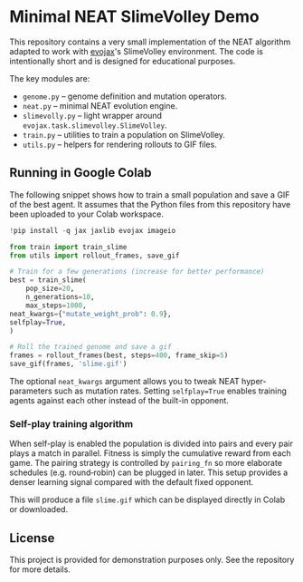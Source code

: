 # Minimal NEAT SlimeVolley Demo

This repository contains a very small implementation of the NEAT algorithm
adapted to work with [evojax](https://github.com/google/evojax)'s SlimeVolley
environment.  The code is intentionally short and is designed for educational
purposes.

The key modules are:

- `genome.py` – genome definition and mutation operators.
- `neat.py` – minimal NEAT evolution engine.
- `slimevolly.py` – light wrapper around `evojax.task.slimevolley.SlimeVolley`.
- `train.py` – utilities to train a population on SlimeVolley.
- `utils.py` – helpers for rendering rollouts to GIF files.

## Running in Google Colab

The following snippet shows how to train a small population and save a GIF of the
best agent.  It assumes that the Python files from this repository have been
uploaded to your Colab workspace.

```python
!pip install -q jax jaxlib evojax imageio

from train import train_slime
from utils import rollout_frames, save_gif

# Train for a few generations (increase for better performance)
best = train_slime(
    pop_size=20,
    n_generations=10,
    max_steps=1000,
neat_kwargs={"mutate_weight_prob": 0.9},
selfplay=True,
)

# Roll the trained genome and save a gif
frames = rollout_frames(best, steps=400, frame_skip=5)
save_gif(frames, 'slime.gif')
```

The optional ``neat_kwargs`` argument allows you to tweak NEAT
hyper-parameters such as mutation rates.  Setting ``selfplay=True`` enables
training agents against each other instead of the built-in opponent.

### Self-play training algorithm

When self-play is enabled the population is divided into pairs and every pair
plays a match in parallel.  Fitness is simply the cumulative reward from each
game.  The pairing strategy is controlled by ``pairing_fn`` so more elaborate
schedules (e.g. round‑robin) can be plugged in later.  This setup provides a
denser learning signal compared with the default fixed opponent.

This will produce a file `slime.gif` which can be displayed directly in Colab
or downloaded.

## License

This project is provided for demonstration purposes only.  See the repository
for more details.
